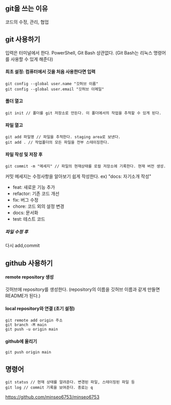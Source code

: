 ## git을 쓰는 이유
코드의 수정, 관리, 협업

## git 사용하기

입력은 터미널에서 한다. PowerShell, Git Bash 상관없다. (Git Bash는 리눅스 명령어를 사용할 수 있게 해준다)

#### 최초 설정: 컴퓨터에서 깃을 처음 사용한다면 입력
    git config --global user.name "깃허브 이름"
    git config --global user.email "깃허브 이메일"

#### 폴더 열고
    git init // 폴더를 git 저장소로 만든다. 이 폴더에서의 작업을 추적할 수 있게 된다.
#### 파일 열고
    git add 파일명 // 파일을 추적한다. staging area로 보낸다.
    git add . // 작업폴더의 모든 파일을 전부 스테이징한다.
#### 파일 작성 및 저장 후
    git commit -m "메세지" // 파일의 현재상태를 로컬 저장소에 기록한다. 현재 버전 생성.
커밋 메세지는 수정사항을 알아보기 쉽게 작성한다. ex) "docs: 자기소개 작성"
 + feat: 새로운 기능 추가
 + refactor: 기존 코드 개선
 + fix: 버그 수정
 + chore: 코드 외의 설정 변경
 + docs: 문서화
 + test: 테스트 코드
##### 파일 수정 후
다시 add,commit

## github 사용하기
#### remote repository 생성
깃허브에 repository를 생성한다. (repository의 이름을 깃허브 이름과 같게 만들면 README가 된다.)
#### local repository와 연결 (초기 설정)
    git remote add origin 주소
    git branch -M main
    git push -u origin main
#### github에 올리기
    git push origin main

## 명령어
    git status // 현재 상태를 알려준다. 변경된 파일, 스테이징된 파일 등
    git log // commit 기록을 보여준다. 종료는 q


<https://github.com/minseo6753/minseo6753>